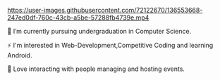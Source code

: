 		  	

https://user-images.githubusercontent.com/72122670/136553668-247ed0df-760c-43cb-a5be-57288fb4739e.mp4


🔭 I’m currently pursuing undergraduation in Computer Science.

⚡ I'm interested in Web-Development,Competitive Coding and learning Android.

🎤 Love interacting with people managing and hosting events.
                         
